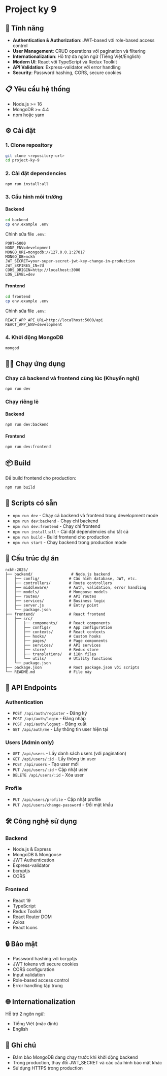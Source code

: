 # Project ky 9


## 🚀 Tính năng

- **Authentication & Authorization**: JWT-based với role-based access control
- **User Management**: CRUD operations với pagination và filtering
- **Internationalization**: Hỗ trợ đa ngôn ngữ (Tiếng Việt/English)
- **Modern UI**: React với TypeScript và Redux Toolkit
- **API Validation**: Express-validator với error handling
- **Security**: Password hashing, CORS, secure cookies

## 📋 Yêu cầu hệ thống

- Node.js >= 16
- MongoDB >= 4.4
- npm hoặc yarn

## ⚙️ Cài đặt

### 1. Clone repository

```bash
git clone <repository-url>
cd project-ky-9
```

### 2. Cài đặt dependencies

```bash
npm run install:all
```

### 3. Cấu hình môi trường

#### Backend

```bash
cd backend
cp env.example .env
```

Chỉnh sửa file `.env`:

```env
PORT=5000
NODE_ENV=development
MONGO_URI=mongodb://127.0.0.1:27017
MONGO_DB=nckh
JWT_SECRET=your-super-secret-jwt-key-change-in-production
JWT_EXPIRES_IN=7d
CORS_ORIGIN=http://localhost:3000
LOG_LEVEL=dev
```

#### Frontend

```bash
cd frontend
cp env.example .env
```

Chỉnh sửa file `.env`:

```env
REACT_APP_API_URL=http://localhost:5000/api
REACT_APP_ENV=development
```

### 4. Khởi động MongoDB

```bash
mongod
```

## 🏃‍♂️ Chạy ứng dụng

### Chạy cả backend và frontend cùng lúc (Khuyến nghị)

```bash
npm run dev
```

### Chạy riêng lẻ

#### Backend

```bash
npm run dev:backend
```

#### Frontend

```bash
npm run dev:frontend
```

## 📦 Build

Để build frontend cho production:

```bash
npm run build
```

## 🔧 Scripts có sẵn

- `npm run dev` - Chạy cả backend và frontend trong development mode
- `npm run dev:backend` - Chạy chỉ backend
- `npm run dev:frontend` - Chạy chỉ frontend
- `npm run install:all` - Cài đặt dependencies cho tất cả
- `npm run build` - Build frontend cho production
- `npm run start` - Chạy backend trong production mode

## 📁 Cấu trúc dự án

```
nckh-2025/
├── backend/                 # Node.js backend
│   ├── config/             # Cấu hình database, JWT, etc.
│   ├── controllers/        # Route controllers
│   ├── middleware/         # Auth, validation, error handling
│   ├── models/             # Mongoose models
│   ├── routes/             # API routes
│   ├── services/           # Business logic
│   ├── server.js           # Entry point
│   └── package.json
├── frontend/               # React frontend
│   ├── src/
│   │   ├── components/     # React components
│   │   ├── configs/        # App configuration
│   │   ├── contexts/       # React contexts
│   │   ├── hooks/          # Custom hooks
│   │   ├── pages/          # Page components
│   │   ├── services/       # API services
│   │   ├── store/          # Redux store
│   │   ├── translations/   # i18n files
│   │   └── utils/          # Utility functions
│   └── package.json
├── package.json            # Root package.json với scripts
└── README.md               # File này
```

## 🔐 API Endpoints

### Authentication

- `POST /api/auth/register` - Đăng ký
- `POST /api/auth/login` - Đăng nhập
- `POST /api/auth/logout` - Đăng xuất
- `GET /api/auth/me` - Lấy thông tin user hiện tại

### Users (Admin only)

- `GET /api/users` - Lấy danh sách users (với pagination)
- `GET /api/users/:id` - Lấy thông tin user
- `POST /api/users` - Tạo user mới
- `PUT /api/users/:id` - Cập nhật user
- `DELETE /api/users/:id` - Xóa user

### Profile

- `PUT /api/users/profile` - Cập nhật profile
- `PUT /api/users/change-password` - Đổi mật khẩu

## 🛠️ Công nghệ sử dụng

### Backend

- Node.js & Express
- MongoDB & Mongoose
- JWT Authentication
- Express-validator
- bcryptjs
- CORS

### Frontend

- React 19
- TypeScript
- Redux Toolkit
- React Router DOM
- Axios
- React Icons

## 🔒 Bảo mật

- Password hashing với bcryptjs
- JWT tokens với secure cookies
- CORS configuration
- Input validation
- Role-based access control
- Error handling tập trung

## 🌐 Internationalization

Hỗ trợ 2 ngôn ngữ:

- Tiếng Việt (mặc định)
- English

## 📝 Ghi chú

- Đảm bảo MongoDB đang chạy trước khi khởi động backend
- Trong production, thay đổi JWT_SECRET và các cấu hình bảo mật khác
- Sử dụng HTTPS trong production
